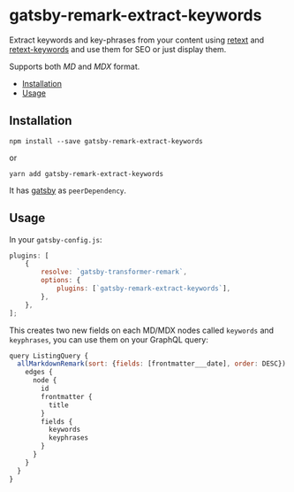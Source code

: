 # gatsby-remark-extract-keywords

Extract keywords and key-phrases from your content using [retext](https://github.com/retextjs/retext) and [retext-keywords](https://github.com/retextjs/retext-keywords) and use them for SEO or just display them.

Supports both _MD_ and _MDX_ format.

<!-- START doctoc generated TOC please keep comment here to allow auto update -->
<!-- DON'T EDIT THIS SECTION, INSTEAD RE-RUN doctoc TO UPDATE -->

-   [Installation](#installation)
-   [Usage](#usage)

<!-- END doctoc generated TOC please keep comment here to allow auto update -->

## Installation

`npm install --save gatsby-remark-extract-keywords`

or

`yarn add gatsby-remark-extract-keywords`

It has [gatsby](https://github.com/gatsbyjs/gatsby) as `peerDependency`.

## Usage

In your `gatsby-config.js`:

```javascript
plugins: [
    {
        resolve: `gatsby-transformer-remark`,
        options: {
            plugins: [`gatsby-remark-extract-keywords`],
        },
    },
];
```

This creates two new fields on each MD/MDX nodes called `keywords` and `keyphrases`, you can use them on your GraphQL query:

```javascript
query ListingQuery {
  allMarkdownRemark(sort: {fields: [frontmatter___date], order: DESC}) {
    edges {
      node {
        id
        frontmatter {
          title
        }
        fields {
          keywords
          keyphrases
        }
      }
    }
  }
}
```
